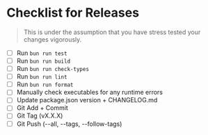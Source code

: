 # Checklist for Releases

> This is under the assumption that you have stress tested your changes vigorously.

- [ ] Run `bun run test`
- [ ] Run `bun run build`
- [ ] Run `bun run check-types`
- [ ] Run `bun run lint`
- [ ] Run `bun run format`
- [ ] Manually check executables for any runtime errors
- [ ] Update package.json version + CHANGELOG.md
- [ ] Git Add + Commit
- [ ] Git Tag (vX.X.X)
- [ ] Git Push (--all, --tags, --follow-tags)
